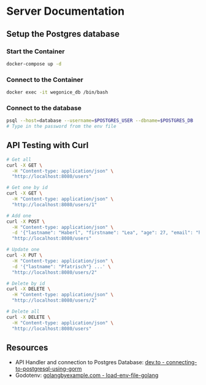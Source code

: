 # Server Documentation

## Setup the Postgres database

### Start the Container

```bash
docker-compose up -d
```

### Connect to the Container

```bash
docker exec -it wegonice_db /bin/bash
```

### Connect to the database

```bash
psql --host=database --username=$POSTGRES_USER --dbname=$POSTGRES_DB
# Type in the password from the env file
```

## API Testing with Curl

```bash
# Get all
curl -X GET \
  -H "Content-type: application/json" \
  "http://localhost:8080/users"

# Get one by id
curl -X GET \
  -H "Content-type: application/json" \
  "http://localhost:8080/users/1"

# Add one
curl -X POST \
  -H "Content-type: application/json" \
  -d '{"lastname": "Haberl", "firstname": "Lea", "age": 27, "email": "haberllea1911@gmail.com"}' \
  "http://localhost:8080/users"

# Update one
curl -X PUT \
  -H "Content-type: application/json" \
  -d '{"lastname": "Pfatrisch"} ...' \
  "http://localhost:8080/users/2"

# Delete by id
curl -X DELETE \
  -H "Content-type: application/json" \
  "http://localhost:8080/users/2"

# Delete all
curl -X DELETE \
  -H "Content-type: application/json" \
  "http://localhost:8080/users"  
```

## Resources

- API Handler and connection to Postgres Database: [dev.to - connecting-to-postgresql-using-gorm](https://dev.to/karanpratapsingh/connecting-to-postgresql-using-gorm-24fj)
- Godotenv: [golangbyexample.com - load-env-file-golang](https://golangbyexample.com/load-env-fiie-golang/)
